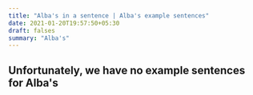 ```yaml
---
title: "Alba's in a sentence | Alba's example sentences"
date: 2021-01-20T19:57:50+05:30
draft: falses
summary: "Alba's"
---
```

## Unfortunately, we have no example sentences for Alba's                 
